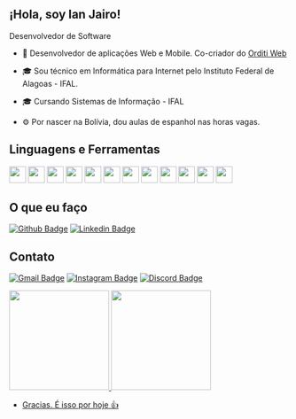 ## ¡Hola, soy Ian Jairo! 


Desenvolvedor de Software

- 🧠 Desenvolvedor de aplicações Web e Mobile. Co-criador do [Orditi Web](https://www.maceio.orditi.com/)

- 🎓 Sou técnico em Informática para Internet pelo Instituto Federal de Alagoas - IFAL.

- 🎓 Cursando Sistemas de Informação - IFAL

- ⚙️ Por nascer na Bolívia, dou aulas de espanhol nas horas vagas. 


## Linguagens e Ferramentas 
<code><img height="30" src="https://img.shields.io/badge/HTML5-E34F26?style=for-the-badge&logo=html5&logoColor=white"></code>
<code><img height="30" src="https://img.shields.io/badge/CSS3-1572B6?style=for-the-badge&logo=css3&logoColor=white"></code>
<code><img height="30" src="https://img.shields.io/badge/JavaScript-F7DF1E?style=for-the-badge&logo=javascript&logoColor=black"></code>
<code><img height="30" src="https://img.shields.io/badge/Bootstrap-563D7C?style=for-the-badge&logo=bootstrap&logoColor=white"></code>
<code><img height="30" src="https://img.shields.io/badge/jQuery-0769AD?style=for-the-badge&logo=jquery&logoColor=white"></code>
<code><img height="30" src="https://img.shields.io/badge/TypeScript-007ACC?style=for-the-badge&logo=typescript&logoColor=white"></code>
<code><img height="30" src="https://img.shields.io/badge/React-20232A?style=for-the-badge&logo=react&logoColor=61DAFB"></code>
<code><img height="30" src="https://img.shields.io/badge/Git-F05032?style=for-the-badge&logo=git&logoColor=white"></code>
<code><img height="30" src="https://img.shields.io/badge/Visual_Studio_Code-0078D4?style=for-the-badge&logo=visual%20studio%20code&logoColor=white"></code>
<code><img height="30" src="https://img.shields.io/badge/Figma-F24E1E?style=for-the-badge&logo=figma&logoColor=white"></code>
<code><img height="30" src="https://img.shields.io/badge/Ionic-1572B6?style=for-the-badge&logo=ionic&logoColor=white"></code>
<code><img height="30" src="https://img.shields.io/badge/Python-1572B6?style=for-the-badge&logo=python&logoColor=white"></code>



## O que eu faço 
[![Github Badge](https://img.shields.io/badge/GitHub-100000?style=for-the-badge&logo=github&logoColor=white)](https://github.com/IanJairo)
[![Linkedin Badge](https://img.shields.io/badge/LinkedIn-0077B5?style=for-the-badge&logo=linkedin&logoColor=white)](https://www.linkedin.com/in/IanTorrez/)

## Contato

[![Gmail Badge](https://img.shields.io/badge/Gmail-D14836?style=for-the-badge&logo=gmail&logoColor=white)](mailto:ijtg.ian@gmail.com)
[![Instagram Badge](https://img.shields.io/badge/Instagram-E4405F?style=for-the-badge&logo=instagram&logoColor=white)](https://www.instagram.com/_ianjairo/)
[![Discord Badge](https://img.shields.io/badge/Discord-7289DA?style=for-the-badge&logo=discord&logoColor=white)](https://discord.com/channels/Fernet&Menta#4034)
  
  
<a href="https://github.com/IanJairo">
  <img height="180em" src="https://github-readme-stats-eight-theta.vercel.app/api?username=IanJairo&show_icons=true&theme=algolia&include_all_commits=true&count_private=true"/>
  <img height="180em" src="https://github-readme-stats-eight-theta.vercel.app/api/top-langs/?username=IanJairo&layout=compact&langs_count=8&theme=algolia"/>

  
- Gracias. É isso por hoje 👍
  
  

